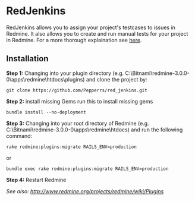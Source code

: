 # RedJenkins
RedJenkins allows you to assign your project's testcases to issues in Redmine. It also allows you to create and run manual tests for your project in Redmine. For a more thorough explaination see [here](https://github.com/Pepperrs/red_jenkins/wiki/How-to-use-RedJenkins "HowTo").

## Installation

**Step 1:** Changing into your plugin directory (e.g. C:\Bitnami\redmine-3.0.0-0\apps\redmine\htdocs\plugins) and clone the project by:

`git clone https://github.com/Pepperrs/red_jenkins.git`

**Step 2:** install missing Gems
run this to install missing gems

`bundle install --no-deployment`

**Step 3:** Changing into your root directory of Redmine (e.g. C:\Bitnami\redmine-3.0.0-0\apps\redmine\htdocs) and run the following command:

`rake redmine:plugins:migrate RAILS_ENV=production`

or

`bundle exec rake redmine:plugins:migrate RAILS_ENV=production`


**Step 4:** Restart Redmine

_See also: http://www.redmine.org/projects/redmine/wiki/Plugins_

